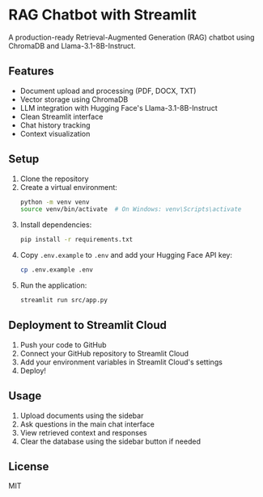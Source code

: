# RAG Chatbot with Streamlit

A production-ready Retrieval-Augmented Generation (RAG) chatbot using ChromaDB and Llama-3.1-8B-Instruct.

## Features

- Document upload and processing (PDF, DOCX, TXT)
- Vector storage using ChromaDB
- LLM integration with Hugging Face's Llama-3.1-8B-Instruct
- Clean Streamlit interface
- Chat history tracking
- Context visualization

## Setup

1. Clone the repository
2. Create a virtual environment:
   ```bash
   python -m venv venv
   source venv/bin/activate  # On Windows: venv\Scripts\activate
   ```
3. Install dependencies:
   ```bash
   pip install -r requirements.txt
   ```
4. Copy `.env.example` to `.env` and add your Hugging Face API key:
   ```bash
   cp .env.example .env
   ```
5. Run the application:
   ```bash
   streamlit run src/app.py
   ```

## Deployment to Streamlit Cloud

1. Push your code to GitHub
2. Connect your GitHub repository to Streamlit Cloud
3. Add your environment variables in Streamlit Cloud's settings
4. Deploy!

## Usage

1. Upload documents using the sidebar
2. Ask questions in the main chat interface
3. View retrieved context and responses
4. Clear the database using the sidebar button if needed

## License

MIT 